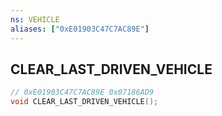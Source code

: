 ```yaml
---
ns: VEHICLE
aliases: ["0xE01903C47C7AC89E"]
---
```

## CLEAR_LAST_DRIVEN_VEHICLE

```c
// 0xE01903C47C7AC89E 0x07186AD9
void CLEAR_LAST_DRIVEN_VEHICLE();
```

